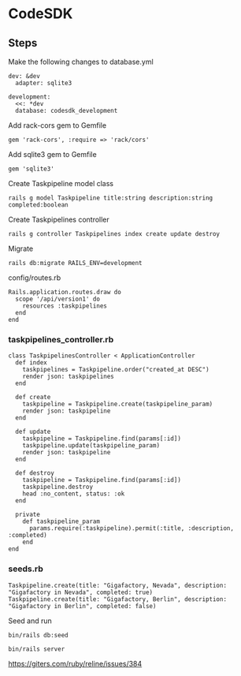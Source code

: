 # CodeSDK


## Steps

Make the following changes to database.yml 
~~~
dev: &dev
  adapter: sqlite3

development:
  <<: *dev
  database: codesdk_development
~~~

Add rack-cors gem to Gemfile
~~~
gem 'rack-cors', :require => 'rack/cors'
~~~

Add sqlite3 gem to Gemfile
~~~
gem 'sqlite3'
~~~

Create Taskpipeline model class 
~~~
rails g model Taskpipeline title:string description:string completed:boolean
~~~

Create Taskpipelines controller
~~~
rails g controller Taskpipelines index create update destroy
~~~

Migrate 
~~~
rails db:migrate RAILS_ENV=development
~~~

config/routes.rb
~~~
Rails.application.routes.draw do
  scope '/api/version1' do
    resources :taskpipelines
  end
end
~~~


### taskpipelines_controller.rb
~~~
class TaskpipelinesController < ApplicationController
  def index
    taskpipelines = Taskpipeline.order("created_at DESC")
    render json: taskpipelines
  end

  def create
    taskpipeline = Taskpipeline.create(taskpipeline_param)
    render json: taskpipeline
  end

  def update
    taskpipeline = Taskpipeline.find(params[:id])
    taskpipeline.update(taskpipeline_param)
    render json: taskpipeline
  end

  def destroy
    taskpipeline = Taskpipeline.find(params[:id])
    taskpipeline.destroy
    head :no_content, status: :ok
  end

  private 
    def taskpipeline_param
      params.require(:taskpipeline).permit(:title, :description, :completed)
    end
end

~~~


### seeds.rb
~~~
Taskpipeline.create(title: "Gigafactory, Nevada", description: "Gigafactory in Nevada", completed: true)
Taskpipeline.create(title: "Gigafactory, Berlin", description: "Gigafactory in Berlin", completed: false)
~~~

Seed and run
~~~
bin/rails db:seed

bin/rails server
~~~

https://giters.com/ruby/reline/issues/384